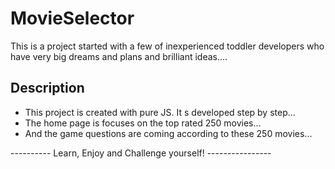 # MovieSelector

This is a project started with a few of inexperienced toddler developers who
have very big dreams and plans and brilliant ideas....

## Description

- This project is created with pure JS. It s developed step by step...
- The home page is focuses on the top rated 250 movies...
- And the game questions are coming according to these 250 movies...


---------- Learn, Enjoy and Challenge yourself! ----------------

